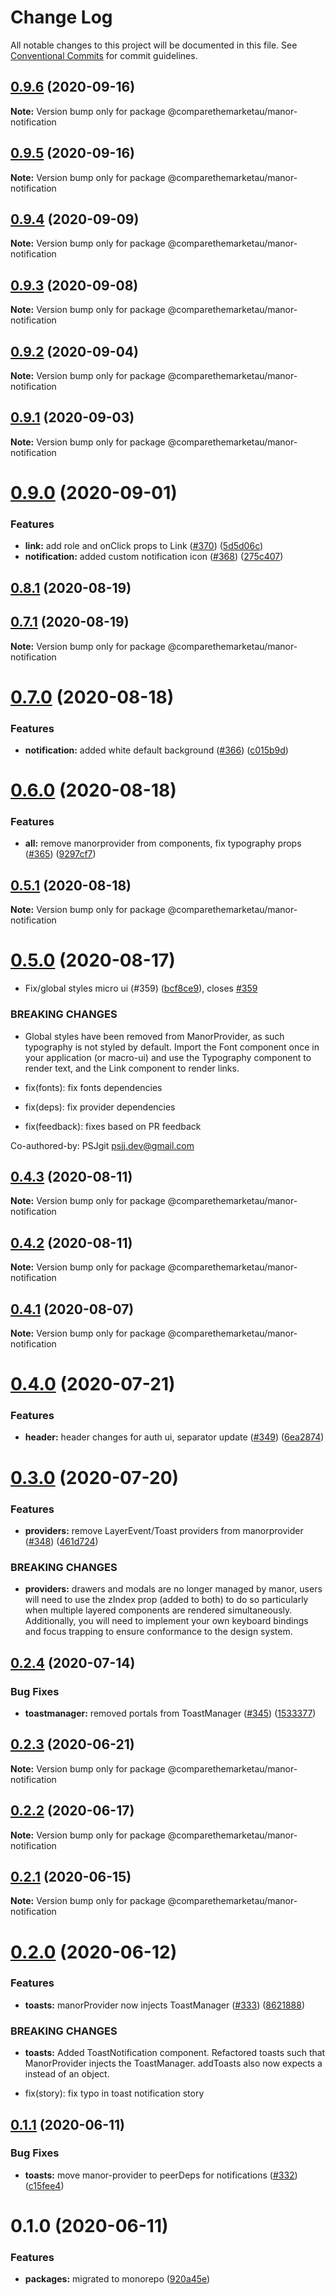 # Change Log

All notable changes to this project will be documented in this file.
See [Conventional Commits](https://conventionalcommits.org) for commit guidelines.

## [0.9.6](https://github.com/comparethemarketau/manor-react/compare/@comparethemarketau/manor-notification@0.9.5...@comparethemarketau/manor-notification@0.9.6) (2020-09-16)

**Note:** Version bump only for package @comparethemarketau/manor-notification





## [0.9.5](https://github.com/comparethemarketau/manor-react/compare/@comparethemarketau/manor-notification@0.9.4...@comparethemarketau/manor-notification@0.9.5) (2020-09-16)

**Note:** Version bump only for package @comparethemarketau/manor-notification





## [0.9.4](https://github.com/comparethemarketau/manor-react/compare/@comparethemarketau/manor-notification@0.9.3...@comparethemarketau/manor-notification@0.9.4) (2020-09-09)

**Note:** Version bump only for package @comparethemarketau/manor-notification





## [0.9.3](https://github.com/comparethemarketau/manor-react/compare/@comparethemarketau/manor-notification@0.9.2...@comparethemarketau/manor-notification@0.9.3) (2020-09-08)

**Note:** Version bump only for package @comparethemarketau/manor-notification





## [0.9.2](https://github.com/comparethemarketau/manor-react/compare/@comparethemarketau/manor-notification@0.9.1...@comparethemarketau/manor-notification@0.9.2) (2020-09-04)

**Note:** Version bump only for package @comparethemarketau/manor-notification





## [0.9.1](https://github.com/comparethemarketau/manor-react/compare/@comparethemarketau/manor-notification@0.9.0...@comparethemarketau/manor-notification@0.9.1) (2020-09-03)

**Note:** Version bump only for package @comparethemarketau/manor-notification





# [0.9.0](https://github.com/comparethemarketau/manor-react/compare/@comparethemarketau/manor-notification@0.7.0...@comparethemarketau/manor-notification@0.9.0) (2020-09-01)


### Features

* **link:** add role and onClick props to Link ([#370](https://github.com/comparethemarketau/manor-react/issues/370)) ([5d5d06c](https://github.com/comparethemarketau/manor-react/commit/5d5d06c94ac878cf1b0e6e642ceef0dd1bcbcd3b))
* **notification:** added custom notification icon ([#368](https://github.com/comparethemarketau/manor-react/issues/368)) ([275c407](https://github.com/comparethemarketau/manor-react/commit/275c4071b225634fe0b13be576a16723805d1654))





## [0.8.1](https://github.com/comparethemarketau/manor-react/compare/@comparethemarketau/manor-notification@0.8.0...@comparethemarketau/manor-notification@0.8.1) (2020-08-19)

## [0.7.1](https://github.com/comparethemarketau/manor-react/compare/@comparethemarketau/manor-notification@0.7.0...@comparethemarketau/manor-notification@0.7.1) (2020-08-19)

**Note:** Version bump only for package @comparethemarketau/manor-notification





# [0.7.0](https://github.com/comparethemarketau/manor-react/compare/@comparethemarketau/manor-notification@0.6.0...@comparethemarketau/manor-notification@0.7.0) (2020-08-18)


### Features

* **notification:** added white default background ([#366](https://github.com/comparethemarketau/manor-react/issues/366)) ([c015b9d](https://github.com/comparethemarketau/manor-react/commit/c015b9d668cc716df940bfccf32e8fdcddbb37ef))





# [0.6.0](https://github.com/comparethemarketau/manor-react/compare/@comparethemarketau/manor-notification@0.5.1...@comparethemarketau/manor-notification@0.6.0) (2020-08-18)


### Features

* **all:** remove manorprovider from components, fix typography props ([#365](https://github.com/comparethemarketau/manor-react/issues/365)) ([9297cf7](https://github.com/comparethemarketau/manor-react/commit/9297cf72e8a7fe8762ec0dadf07d026aa88cbb44))





## [0.5.1](https://github.com/comparethemarketau/manor-react/compare/@comparethemarketau/manor-notification@0.5.0...@comparethemarketau/manor-notification@0.5.1) (2020-08-18)

**Note:** Version bump only for package @comparethemarketau/manor-notification





# [0.5.0](https://github.com/comparethemarketau/manor-react/compare/@comparethemarketau/manor-notification@0.4.3...@comparethemarketau/manor-notification@0.5.0) (2020-08-17)


* Fix/global styles micro ui (#359) ([bcf8ce9](https://github.com/comparethemarketau/manor-react/commit/bcf8ce92ba170a51113a4022728da22f47a6a768)), closes [#359](https://github.com/comparethemarketau/manor-react/issues/359)


### BREAKING CHANGES

* Global styles have been removed from ManorProvider, as such typography is not
styled by default. Import the Font component once in your application (or macro-ui) and use the
Typography component to render text, and the Link component to render links.

* fix(fonts): fix fonts dependencies

* fix(deps): fix provider dependencies

* fix(feedback): fixes based on PR feedback

Co-authored-by: PSJgit <psjj.dev@gmail.com>





## [0.4.3](https://github.com/comparethemarketau/manor-react/compare/@comparethemarketau/manor-notification@0.4.2...@comparethemarketau/manor-notification@0.4.3) (2020-08-11)

**Note:** Version bump only for package @comparethemarketau/manor-notification





## [0.4.2](https://github.com/comparethemarketau/manor-react/compare/@comparethemarketau/manor-notification@0.4.1...@comparethemarketau/manor-notification@0.4.2) (2020-08-11)

**Note:** Version bump only for package @comparethemarketau/manor-notification





## [0.4.1](https://github.com/comparethemarketau/manor-react/compare/@comparethemarketau/manor-notification@0.4.0...@comparethemarketau/manor-notification@0.4.1) (2020-08-07)

**Note:** Version bump only for package @comparethemarketau/manor-notification





# [0.4.0](https://github.com/comparethemarketau/manor-react/compare/@comparethemarketau/manor-notification@0.3.0...@comparethemarketau/manor-notification@0.4.0) (2020-07-21)


### Features

* **header:** header changes for auth ui, separator update ([#349](https://github.com/comparethemarketau/manor-react/issues/349)) ([6ea2874](https://github.com/comparethemarketau/manor-react/commit/6ea28744ad60f25a2d6c4714870af8a1187a7e29))





# [0.3.0](https://github.com/comparethemarketau/manor-react/compare/@comparethemarketau/manor-notification@0.2.4...@comparethemarketau/manor-notification@0.3.0) (2020-07-20)


### Features

* **providers:** remove LayerEvent/Toast providers from manorprovider ([#348](https://github.com/comparethemarketau/manor-react/issues/348)) ([461d724](https://github.com/comparethemarketau/manor-react/commit/461d72498fca1aca9de0056a27d1a3d17a89ea77))


### BREAKING CHANGES

* **providers:** drawers and modals are no longer managed by manor, users will need to use the
zIndex prop (added to both) to do so particularly when multiple layered components are rendered
simultaneously. Additionally, you will need to implement your own keyboard bindings and focus
trapping to ensure conformance to the design system.





## [0.2.4](https://github.com/comparethemarketau/manor-react/compare/@comparethemarketau/manor-notification@0.2.3...@comparethemarketau/manor-notification@0.2.4) (2020-07-14)


### Bug Fixes

* **toastmanager:** removed portals from ToastManager ([#345](https://github.com/comparethemarketau/manor-react/issues/345)) ([1533377](https://github.com/comparethemarketau/manor-react/commit/1533377910e9cbac266abe24fae1ee42eba4c52f))





## [0.2.3](https://github.com/comparethemarketau/manor-react/compare/@comparethemarketau/manor-notification@0.2.2...@comparethemarketau/manor-notification@0.2.3) (2020-06-21)

**Note:** Version bump only for package @comparethemarketau/manor-notification





## [0.2.2](https://github.com/comparethemarketau/manor-react/compare/@comparethemarketau/manor-notification@0.2.1...@comparethemarketau/manor-notification@0.2.2) (2020-06-17)

**Note:** Version bump only for package @comparethemarketau/manor-notification





## [0.2.1](https://github.com/comparethemarketau/manor-react/compare/@comparethemarketau/manor-notification@0.2.0...@comparethemarketau/manor-notification@0.2.1) (2020-06-15)

**Note:** Version bump only for package @comparethemarketau/manor-notification





# [0.2.0](https://github.com/comparethemarketau/manor-react/compare/@comparethemarketau/manor-notification@0.1.1...@comparethemarketau/manor-notification@0.2.0) (2020-06-12)


### Features

* **toasts:** manorProvider now injects ToastManager ([#333](https://github.com/comparethemarketau/manor-react/issues/333)) ([8621888](https://github.com/comparethemarketau/manor-react/commit/862188867bbc8258b29fa162f46e5ad5b108f778))


### BREAKING CHANGES

* **toasts:** Added ToastNotification component. Refactored toasts such that ManorProvider
injects the ToastManager. addToasts also now expects a <ToastNotification> instead of an object.

* fix(story): fix typo in toast notification story





## [0.1.1](https://github.com/comparethemarketau/manor-react/compare/@comparethemarketau/manor-notification@0.1.0...@comparethemarketau/manor-notification@0.1.1) (2020-06-11)


### Bug Fixes

* **toasts:** move manor-provider to peerDeps for notifications ([#332](https://github.com/comparethemarketau/manor-react/issues/332)) ([c15fee4](https://github.com/comparethemarketau/manor-react/commit/c15fee4368510c1d7be9a1b75856fcc2a990ab21))





# 0.1.0 (2020-06-11)


### Features

* **packages:** migrated to monorepo ([920a45e](https://github.com/comparethemarketau/manor-react/commit/920a45ec4b40a19de32f39f29693cbe1b1f314ae))
